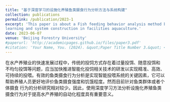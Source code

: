 ```yaml
---
title: "基于深度学习的设施化养殖鱼类摄食行为分析方法与系统构建"
collection: publications
permalink: /publication/2023-1
excerpt: 'This paper is about a Fish feeding behavior analysis method based on deep 
learning and system construction in facilities aquaculture.'
date: 2023-06-07
venue: 'Beijing Forestry University'
#paperurl: 'http://academicpages.github.io/files/paper3.pdf'
#citation: 'Your Name, You. (2024). &quot;Paper Title Number 3.&quot; <i>GitHub Journal of Bugs</i>. 1(3).'
---
```


在水产养殖业的快速发展过程中，传统的投饲方式存在着过量投饵、随意投饵和 不均匀投饵等问题，应当加快推进智能化投饲相关技术的研发以实现精准、高效、可持续的投喂。有效的鱼类摄食行为分析是实现智能投喂系统的关键因素，它可以帮助养殖人员更好地评价鱼类摄食强度和饥饿程度。然而目前针对鱼类群体或者个体摄食 行为的分析研究相对较少。因此，使用深度学习方法分析设施化养殖鱼类摄食行为对于提高水产养殖的自动化程度具有重要意义。